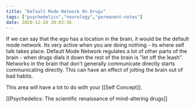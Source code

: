```yaml
---
title: "Default Mode Network On Drugs"
tags: ["psychedelics","neurology","permanent-notes"]
date: 2020-12-20 20:03:36
---
```


If we can say that the ego has a location in the brain, it would be the default mode network. Its very active when you are doing nothing - its where self talk takes place. Default Mode Network regulates a lot of other parts of the brain - when drugs dials it down the rest of the brain is "let off the leash". Networks in the brain that don't generally communicate directly starts communicating directly. This can have an effect of jolting the brain out of bad habits.

This area will have a lot to do with your [[Self Concept]].

[[Psychedelics: The scientific renaissance of mind-altering drugs]]
